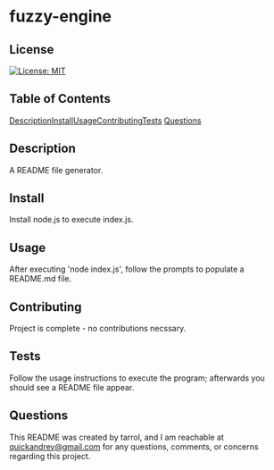 # fuzzy-engine

## License
[![License: MIT](https://img.shields.io/badge/License-MIT-yellow.svg)](https://opensource.org/licenses/MIT)

## Table of Contents
[Description](#description)[Install](#install)[Usage](#usage)[Contributing](#contributing)[Tests](#tests)
[Questions](#questions)

## Description
A README file generator.

## Install
Install node.js to execute index.js.

## Usage
After executing 'node index.js', follow the prompts to populate a README.md file.

## Contributing
Project is complete - no contributions necssary.

## Tests
Follow the usage instructions to execute the program; afterwards you should see a README file appear.

## Questions
This README was created by tarrol, and I am reachable at quickandrey@gmail.com for any questions, comments, or concerns regarding this project.
